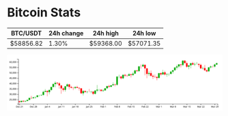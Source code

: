 # Bitcoin Stats

BTC/USDT|24h change|24h high|24h low|
|---|---|---|---|
|$58856.82|1.30%|$59368.00|$57071.35|

<img src="./chart.svg">
